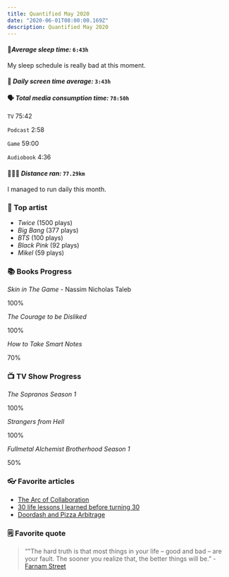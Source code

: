 ```yaml
---
title: Quantified May 2020
date: "2020-06-01T08:00:00.169Z"
description: Quantified May 2020
---
```


#### 🛌*Average sleep time:* `6:43h`
My sleep schedule is really bad at this moment.

#### 📱 *Daily screen time average:* `3:43h`

#### 🗣 *Total media consumption time:* `78:50h`
`TV` 75:42

`Podcast` 2:58

`Game` 59:00

`Audiobook` 4:36

#### 🏃🏻‍♂️ *Distance ran:* `77.29km`
I managed to run daily this month.

### 🎤 Top artist
- *Twice* (1500 plays)
- *Big Bang* (377 plays)
- *BTS* (100 plays)
- *Black Pink* (92 plays)
- *Mikel* (59 plays)

### 📚 Books Progress

*Skin in The Game* - Nassim Nicholas Taleb
<div class="progress-wrapper">
  <div class="progress-bar">
    <div class="inner" style="margin-left: 40%; width: 60%;"></div>
  </div>
  <span>100%</span>
</div>

*The Courage to be Disliked*
<div class="progress-wrapper">
  <div class="progress-bar">
    <div class="inner" style="width: 100%;"></div>
  </div>
  <span>100%</span>
</div>

*How to Take Smart Notes*
<div class="progress-wrapper">
  <div class="progress-bar">
    <div class="inner" style="width: 70%;"></div>
  </div>
  <span>70%</span>
</div>

### 📺 TV Show Progress
*The Sopranos Season 1*
<div class="progress-wrapper">
  <div class="progress-bar">
    <div class="inner" style="width: 100%;"></div>
  </div>
  <div>100%</div>
</div>

*Strangers from Hell*
<div class="progress-wrapper">
  <div class="progress-bar">
    <div class="inner" style="width: 100%;"></div>
  </div>
  <div>100%</div>
</div>

*Fullmetal Alchemist Brotherhood Season 1*
<div class="progress-wrapper">
  <div class="progress-bar">
    <div class="inner" style="width: 50%;"></div>
  </div>
  <div>50%</div>
</div>

### 👓 Favorite articles

- [The Arc of Collaboration](https://kwokchain.com/2019/08/16/the-arc-of-collaboration/)
- [30 life lessons I learned before turning 30](https://nesslabs.com/30-life-lessons)
- [Doordash and Pizza Arbitrage](https://themargins.substack.com/p/doordash-and-pizza-arbitrage)

### 🗒 Favorite quote

> “"The hard truth is that most things in your life – good and bad – are your fault. The sooner you realize that, the better things will be.” - [Farnam Street](https://fs.blog)

